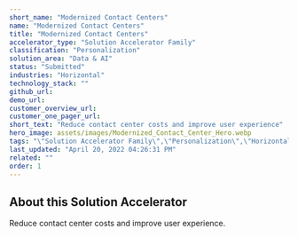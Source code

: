 ```yaml
---
short_name: "Modernized Contact Centers"
name: "Modernized Contact Centers"
title: "Modernized Contact Centers"
accelerator_type: "Solution Accelerator Family"
classification: "Personalization"
solution_area: "Data & AI"
status: "Submitted"
industries: "Horizontal"
technology_stack: ""
github_url: 
demo_url: 
customer_overview_url: 
customer_one_pager_url: 
short_text: "Reduce contact center costs and improve user experience"
hero_image: assets/images/Modernized_Contact_Center_Hero.webp
tags: "\"Solution Accelerator Family\",\"Personalization\",\"Horizontal\",\"Data & AI\""
last_updated: "April 20, 2022 04:26:31 PM"
related: ""
order: 1
---
```

## About this Solution Accelerator

Reduce contact center costs and improve user experience.
